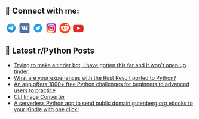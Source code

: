 ## 🔎 Connect with me:
[<img src="https://github.com/bullbesh/bullbesh/blob/main/images/Telegram.png" width="32" height="32" />](https://t.me/bullbesh)
[<img src="https://github.com/bullbesh/bullbesh/blob/main/images/VK.png" width="32" height="32" />](https://vk.com/bullbesh)
[<img src="https://github.com/bullbesh/bullbesh/blob/main/images/Twitter.png" width="32" height="32" />](https://twitter.com/bullbesh1)
[<img src="https://github.com/bullbesh/bullbesh/blob/main/images/Instagram.png" width="32" height="32" />](https://www.instagram.com/bullbesh)
[<img src="https://github.com/bullbesh/bullbesh/blob/main/images/Reddit.png" width="32" height="32" />](https://www.reddit.com/user/bullbesh)
[<img src="https://github.com/bullbesh/bullbesh/blob/main/images/YouTube.png" width="32" height="32" />](https://www.youtube.com/channel/UCtfjRs6uzgq5mfm8S06WTcg)

## 📕 Latest r/Python Posts
<!-- BLOG-POST-LIST:START -->
- [Trying to make a tinder bot, I have gotten this far and it won&#39;t open up tinder.](https://www.reddit.com/r/Python/comments/11gdskq/trying_to_make_a_tinder_bot_i_have_gotten_this/)
- [What are your experiences with the Rust Result ported to Python?](https://www.reddit.com/r/Python/comments/11gd4fy/what_are_your_experiences_with_the_rust_result/)
- [An app offers 1000+ free Python challenges for beginners to advanced users to practice](https://www.reddit.com/r/Python/comments/11gck2v/an_app_offers_1000_free_python_challenges_for/)
- [CLI Image Converter](https://www.reddit.com/r/Python/comments/11gbcgp/cli_image_converter/)
- [A serverless Python app to send public domain gutenberg.org ebooks to your Kindle with one click!](https://www.reddit.com/r/Python/comments/11gasmg/a_serverless_python_app_to_send_public_domain/)
<!-- BLOG-POST-LIST:END -->
